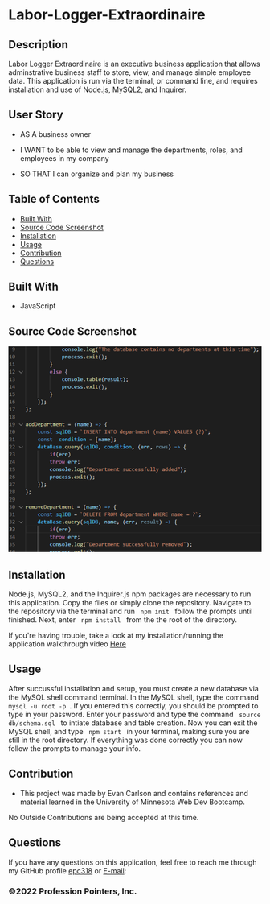 # Labor-Logger-Extraordinaire
  
## Description
Labor Logger Extraordinaire is an executive business application that allows adminstrative business staff to store, view, and manage simple employee data. This application is run via the terminal, or command line, and requires installation and use of Node.js, MySQL2, and Inquirer.

## User Story
* AS A business owner

* I WANT to be able to view and manage the departments, roles, and employees in my company

* SO THAT I can organize and plan my business


## Table of Contents
- [Built With](#languages)
- [Source Code Screenshot](#Code)
- [Installation](#Install)
- [Usage](#Usage)
- [Contribution](#contributing)
- [Questions](#questions)

## Built With
* JavaScript

## Source Code Screenshot
![Source Code Example](Assets/Images/Code_Example.png)

## Installation
<p>Node.js, MySQL2, and the Inquirer.js npm packages are necessary to run this application. Copy the files or simply clone the repository. Navigate to the repository via the terminal and run
<code> npm init </code> follow the prompts until finished. Next, enter <code> npm install </code> from the the root of the directory.</p>

If you're having trouble, take a look at my installation/running the application walkthrough video [Here]()

## Usage
<p>After succussful installation and setup, you must create a new database via the MySQL shell command terminal. In the MySQL shell, type the command <code> mysql -u root -p </code>. If you entered this correctly, you should be prompted to type in your password. Enter your password and type the command <code> source db/schema.sql </code> to intiate database and table creation. Now you can exit the MySQL shell, and type <code> npm start </code> in your terminal, making sure you are still in the root directory. If everything was done correctly you can now follow the prompts to manage your info.</p>

## Contribution
- This project was made by Evan Carlson and contains references and material learned in the University of Minnesota Web Dev Bootcamp.

No Outside Contributions are being accepted at this time.

## Questions
If you have any questions on this application, feel free to reach me through my GitHub profile [epc318](https://github.com/epc318) or [E-mail](carl4917@umn.edu):


### ©️2022  Profession Pointers, Inc.